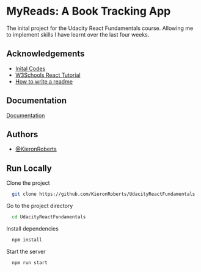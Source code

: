 
# MyReads: A Book Tracking App

The inital project for the Udacity React Fundamentals course. Allowing me to implement skills I have learnt over the last four weeks.


## Acknowledgements

 - [Inital Codes](https://github.com/udacity/nd0191-c1-myreads/)
 - [W3Schools React Tutorial](https://www.w3schools.com/react/default.asp)
 - [How to write a readme](https://readme.so/editor)


## Documentation

[Documentation](https://linktodocumentation)


## Authors

- [@KieronRoberts](https://github.com/KieronRoberts)


## Run Locally

Clone the project

```bash
  git clone https://github.com/KieronRoberts/UdacityReactFundamentals
```

Go to the project directory

```bash
  cd UdacityReactFundamentals
```

Install dependencies

```bash
  npm install
```

Start the server

```bash
  npm run start
```

